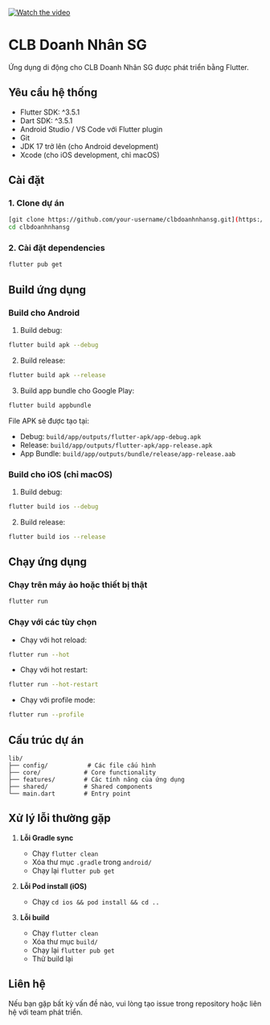 [![Watch the video](https://drive.google.com/drive/my-drive?dmr=1&ec=wgc-drive-hero-goto)](https://youtu.be/qL_iV6dBJ4w)



# CLB Doanh Nhân SG

Ứng dụng di động cho CLB Doanh Nhân SG được phát triển bằng Flutter.

## Yêu cầu hệ thống

- Flutter SDK: ^3.5.1
- Dart SDK: ^3.5.1
- Android Studio / VS Code với Flutter plugin
- Git
- JDK 17 trở lên (cho Android development)
- Xcode (cho iOS development, chỉ macOS)

## Cài đặt

### 1. Clone dự án

```bash
[git clone https://github.com/your-username/clbdoanhnhansg.git](https://github.com/tritoan24/HOconnectBiz.git)
cd clbdoanhnhansg
```

### 2. Cài đặt dependencies

```bash
flutter pub get
```


## Build ứng dụng

### Build cho Android

1. Build debug:
```bash
flutter build apk --debug
```

2. Build release:
```bash
flutter build apk --release
```

3. Build app bundle cho Google Play:
```bash
flutter build appbundle
```

File APK sẽ được tạo tại:
- Debug: `build/app/outputs/flutter-apk/app-debug.apk`
- Release: `build/app/outputs/flutter-apk/app-release.apk`
- App Bundle: `build/app/outputs/bundle/release/app-release.aab`

### Build cho iOS (chỉ macOS)

1. Build debug:
```bash
flutter build ios --debug
```

2. Build release:
```bash
flutter build ios --release
```

## Chạy ứng dụng

### Chạy trên máy ảo hoặc thiết bị thật

```bash
flutter run
```

### Chạy với các tùy chọn

- Chạy với hot reload:
```bash
flutter run --hot
```

- Chạy với hot restart:
```bash
flutter run --hot-restart
```

- Chạy với profile mode:
```bash
flutter run --profile
```

## Cấu trúc dự án

```
lib/
├── config/           # Các file cấu hình
├── core/            # Core functionality
├── features/        # Các tính năng của ứng dụng
├── shared/          # Shared components
└── main.dart        # Entry point
```

## Xử lý lỗi thường gặp

1. **Lỗi Gradle sync**
   - Chạy `flutter clean`
   - Xóa thư mục `.gradle` trong `android/`
   - Chạy lại `flutter pub get`

2. **Lỗi Pod install (iOS)**
   - Chạy `cd ios && pod install && cd ..`

3. **Lỗi build**
   - Chạy `flutter clean`
   - Xóa thư mục `build/`
   - Chạy lại `flutter pub get`
   - Thử build lại

## Liên hệ

Nếu bạn gặp bất kỳ vấn đề nào, vui lòng tạo issue trong repository hoặc liên hệ với team phát triển.

